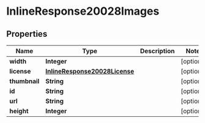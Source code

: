 

# InlineResponse20028Images

## Properties

Name | Type | Description | Notes
------------ | ------------- | ------------- | -------------
**width** | **Integer** |  |  [optional]
**license** | [**InlineResponse20028License**](InlineResponse20028License.md) |  |  [optional]
**thumbnail** | **String** |  |  [optional]
**id** | **String** |  |  [optional]
**url** | **String** |  |  [optional]
**height** | **Integer** |  |  [optional]




